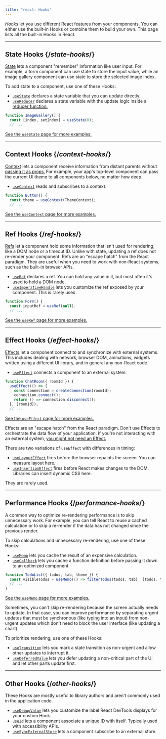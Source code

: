 ```yaml
---
title: "react: Hooks"
---
```


<Intro>

*Hooks* let you use different React features from your components. You can either use the built-in Hooks or combine them to build your own. This page lists all the built-in Hooks in React.

</Intro>

<InlineToc />

---

## State Hooks {/*state-hooks*/}

[State](/learn/state-a-components-memory) lets a component "remember" information like user input. For example, a form component can use state to store the input value, while an image gallery component can use state to store the selected image index.

To add state to a component, use one of these Hooks:

* [`useState`](/apis/react/useState) declares a state variable that you can update directly.
* [`useReducer`](/apis/react/useReducer) declares a state variable with the update logic inside a [reducer function.](/learn/extracting-state-logic-into-a-reducer)

```js
function ImageGallery() {
  const [index, setIndex] = useState(0);
  // ...
```

[See the `useState` page for more examples.](/apis/react/useState)

---

## Context Hooks {/*context-hooks*/}

[Context](/learn/passing-data-deeply-with-context) lets a component receive information from distant parents without [passing it as props.](/learn/passing-props-to-a-component) For example, your app's top-level component can pass the current UI theme to all components below, no matter how deep.

* [`useContext`](/apis/react/useContext) reads and subscribes to a context.

```js
function Button() {
  const theme = useContext(ThemeContext);
  // ...
```

[See the `useContext` page for more examples.](/apis/react/useContext)

---

## Ref Hooks {/*ref-hooks*/}

[Refs](/learn/referencing-values-with-refs) let a component hold some information that isn't used for rendering, like a DOM node or a timeout ID. Unlike with state, updating a ref does not re-render your component. Refs are an "escape hatch" from the React paradigm. They are useful when you need to work with non-React systems, such as the built-in browser APIs.

* [`useRef`](/apis/react/useRef) declares a ref. You can hold any value in it, but most often it's used to hold a DOM node.
* [`useImperativeHandle`](/apis/react/useImperativeHandle) lets you customize the ref exposed by your component. This is rarely used.

```js
function Form() {
  const inputRef = useRef(null);
  // ...
```

[See the `useRef` page for more examples.](/apis/react/useRef)

---

## Effect Hooks {/*effect-hooks*/}

[Effects](/learn/synchronizing-with-effects) let a component connect to and synchronize with external systems. This includes dealing with network, browser DOM, animations, widgets written using a different UI library, and in general any non-React code.

* [`useEffect`](/apis/react/useEffect) connects a component to an external system.

```js
function ChatRoom({ roomId }) {
  useEffect(() => {
    const connection = createConnection(roomId);
    connection.connect();
    return () => connection.disconnect();
  }, [roomId]);
  // ...
```

[See the `useEffect` page for more examples.](/apis/react/useEffect)

Effects are an "escape hatch" from the React paradigm. Don't use Effects to orchestrate the data flow of your application. If you're not interacting with an external system, [you might not need an Effect.](/learn/you-might-not-need-an-effect)

There are two variations of `useEffect` with differences in timing:

* [`useLayoutEffect`](/apis/react/useLayoutEffect) fires before the browser repaints the screen. You can measure layout here.
* [`useInsertionEffect`](/apis/react/useInsertionEffect) fires before React makes changes to the DOM. Libraries can insert dynamic CSS here.

They are rarely used.

---

## Performance Hooks {/*performance-hooks*/}

A common way to optimize re-rendering performance is to skip unnecessary work. For example, you can tell React to reuse a cached calculation or to skip a re-render if the data has not changed since the previous render.

To skip calculations and unnecessary re-rendering, use one of these Hooks:

- [`useMemo`](/apis/react/useMemo) lets you cache the result of an expensive calculation.
- [`useCallback`](/apis/react/useCallback) lets you cache a function definition before passing it down to an optimized component.

```js
function TodoList({ todos, tab, theme }) {
  const visibleTodos = useMemo(() => filterTodos(todos, tab), [todos, tab]);
  // ...
}
```

[See the `useMemo` page for more examples.](/apis/react/useMemo)

Sometimes, you can't skip re-rendering because the screen actually needs to update. In that case, you can improve performance by separating urgent updates that must be synchronous (like typing into an input) from non-urgent updates which don't need to block the user interface (like updating a chart).

To prioritize rendering, use one of these Hooks:

- [`useTransition`](/apis/react/useTransition) lets you mark a state transition as non-urgent and allow other updates to interrupt it.
- [`useDeferredValue`](/apis/react/useDeferredValue) lets you defer updating a non-critical part of the UI and let other parts update first.

---

## Other Hooks {/*other-hooks*/}

These Hooks are mostly useful to library authors and aren't commonly used in the application code.

- [`useDebugValue`](/apis/react/useDebugValue) lets you customize the label React DevTools displays for your custom Hook.
- [`useId`](/apis/react/useId) lets a component associate a unique ID with itself. Typically used with accessibility APIs.
- [`useSyncExternalStore`](/apis/react/useSyncExternalStore) lets a component subscribe to an external store.
